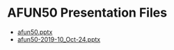 <!--
This is a machine generated file, and should not be edited, as it will be overwritten with future updates.
-->

# AFUN50 Presentation Files

- [afun50.pptx](http://cdn.tailwindtraders.com/assets/afun/afun50/afun50.pptx)
- [afun50-2019-10_Oct-24.pptx](http://cdn.tailwindtraders.com/assets/afun/afun50/afun50-2019-10_Oct-24.pptx)


